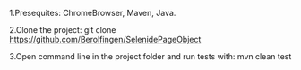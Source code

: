1.Presequites:
ChromeBrowser, Maven, Java.

2.Clone the project:
git clone https://github.com/Berolfingen/SelenidePageObject

3.Open command line in the project folder and run tests with:
mvn clean test
